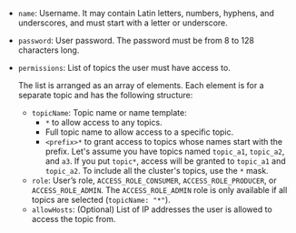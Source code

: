 
* `name`: Username. It may contain Latin letters, numbers, hyphens, and underscores, and must start with a letter or underscore.
* `password`: User password. The password must be from 8 to 128 characters long.
* `permissions`: List of topics the user must have access to.

  The list is arranged as an array of elements. Each element is for a separate topic and has the following structure:

  * `topicName`: Topic name or name template:
    * `*` to allow access to any topics.
    * Full topic name to allow access to a specific topic.
    * `<prefix>*` to grant access to topics whose names start with the prefix. Let's assume you have topics named `topic_a1`, `topic_a2`, and `a3`. If you put `topic*`, access will be granted to `topic_a1` and `topic_a2`. To include all the cluster's topics, use the `*` mask.
  * `role`: User’s role, `ACCESS_ROLE_CONSUMER`, `ACCESS_ROLE_PRODUCER`, or `ACCESS_ROLE_ADMIN`. The `ACCESS_ROLE_ADMIN` role is only available if all topics are selected (`topicName: "*"`).
  * `allowHosts`: (Optional) List of IP addresses the user is allowed to access the topic from.